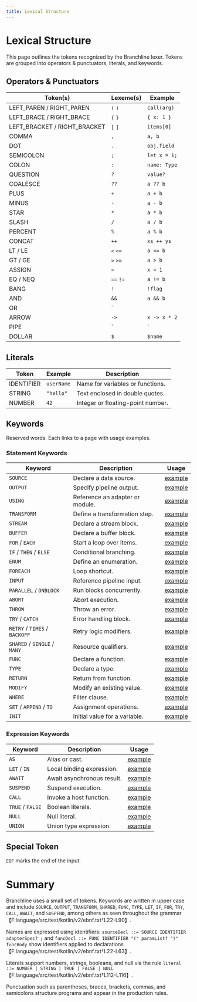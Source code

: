 ```yaml
---
title: Lexical Structure
---
```


# Lexical Structure

This page outlines the tokens recognized by the Branchline lexer. Tokens are grouped into operators & punctuators, literals, and keywords.

## Operators & Punctuators

| Token(s) | Lexeme(s) | Example |
|---|---|---|
| LEFT_PAREN / RIGHT_PAREN | `(` `)` | `call(arg)` |
| LEFT_BRACE / RIGHT_BRACE | `{` `}` | `{ x: 1 }` |
| LEFT_BRACKET / RIGHT_BRACKET | `[` `]` | `items[0]` |
| COMMA | `,` | `a, b` |
| DOT | `.` | `obj.field` |
| SEMICOLON | `;` | `let x = 1;` |
| COLON | `:` | `name: Type` |
| QUESTION | `?` | `value?` |
| COALESCE | `??` | `a ?? b` |
| PLUS | `+` | `a + b` |
| MINUS | `-` | `a - b` |
| STAR | `*` | `a * b` |
| SLASH | `/` | `a / b` |
| PERCENT | `%` | `a % b` |
| CONCAT | `++` | `xs ++ ys` |
| LT / LE | `<` `<=` | `a <= b` |
| GT / GE | `>` `>=` | `a > b` |
| ASSIGN | `=` | `x = 1` |
| EQ / NEQ | `==` `!=` | `a != b` |
| BANG | `!` | `!flag` |
| AND | `&&` | `a && b` |
| OR | `||` | `a || b` |
| ARROW | `->` | `x -> x * 2` |
| PIPE | `|` | `src | step` |
| DOLLAR | `$` | `$name` |

## Literals

| Token | Example | Description |
|---|---|---|
| IDENTIFIER | `userName` | Name for variables or functions. |
| STRING | `"hello"` | Text enclosed in double quotes. |
| NUMBER | `42` | Integer or floating-point number. |

## Keywords

Reserved words. Each links to a page with usage examples.

### Statement Keywords

| Keyword | Description | Usage |
|---|---|---|
| `SOURCE` | Declare a data source. | [example](statements.md#source) |
| `OUTPUT` | Specify pipeline output. | [example](statements.md#output) |
| `USING` | Reference an adapter or module. | [example](statements.md#using) |
| `TRANSFORM` | Define a transformation step. | [example](statements.md#transform) |
| `STREAM` | Declare a stream block. | [example](statements.md#stream) |
| `BUFFER` | Declare a buffer block. | [example](statements.md#buffer) |
| `FOR` / `EACH` | Start a loop over items. | [example](statements.md#for) |
| `IF` / `THEN` / `ELSE` | Conditional branching. | [example](statements.md#if) |
| `ENUM` | Define an enumeration. | [example](statements.md#enum) |
| `FOREACH` | Loop shortcut. | [example](statements.md#foreach) |
| `INPUT` | Reference pipeline input. | [example](statements.md#input) |
| `PARALLEL` / `ONBLOCK` | Run blocks concurrently. | [example](statements.md#parallel) |
| `ABORT` | Abort execution. | [example](statements.md#abort) |
| `THROW` | Throw an error. | [example](statements.md#throw) |
| `TRY` / `CATCH` | Error handling block. | [example](statements.md#try) |
| `RETRY` / `TIMES` / `BACKOFF` | Retry logic modifiers. | [example](statements.md#try) |
| `SHARED` / `SINGLE` / `MANY` | Resource qualifiers. | [example](statements.md#shared) |
| `FUNC` | Declare a function. | [example](statements.md#func) |
| `TYPE` | Declare a type. | [example](statements.md#type) |
| `RETURN` | Return from function. | [example](statements.md#return) |
| `MODIFY` | Modify an existing value. | [example](statements.md#modify) |
| `WHERE` | Filter clause. | [example](statements.md#where) |
| `SET` / `APPEND` / `TO` | Assignment operations. | [example](statements.md#set) |
| `INIT` | Initial value for a variable. | [example](statements.md#init) |

### Expression Keywords

| Keyword | Description | Usage |
|---|---|---|
| `AS` | Alias or cast. | [example](expressions.md#as) |
| `LET` / `IN` | Local binding expression. | [example](expressions.md#let) |
| `AWAIT` | Await asynchronous result. | [example](expressions.md#await) |
| `SUSPEND` | Suspend execution. | [example](expressions.md#suspend) |
| `CALL` | Invoke a host function. | [example](expressions.md#call) |
| `TRUE` / `FALSE` | Boolean literals. | [example](expressions.md#literals) |
| `NULL` | Null literal. | [example](expressions.md#literals) |
| `UNION` | Union type expression. | [example](expressions.md#union) |

## Special Token

`EOF` marks the end of the input.

# Summary

Branchline uses a small set of tokens. Keywords are written in upper case and
include `SOURCE`, `OUTPUT`, `TRANSFORM`, `SHARED`, `FUNC`, `TYPE`, `LET`,
`IF`, `FOR`, `TRY`, `CALL`, `AWAIT`, and `SUSPEND`, among others
as seen throughout the grammar【F:language/src/test/kotlin/v2/ebnf.txt†L22-L90】.

Names are expressed using identifiers:
`sourceDecl ::= SOURCE IDENTIFIER adapterSpec? ;` and
`funcDecl ::= FUNC IDENTIFIER "(" paramList? ")" funcBody`
show identifiers applied to declarations【F:language/src/test/kotlin/v2/ebnf.txt†L22-L63】.

Literals support numbers, strings, booleans, and null via the rule
`literal ::= NUMBER | STRING | TRUE | FALSE | NULL`【F:language/src/test/kotlin/v2/ebnf.txt†L112-L116】.

Punctuation such as parentheses, braces, brackets, commas, and semicolons
structure programs and appear in the production rules.

